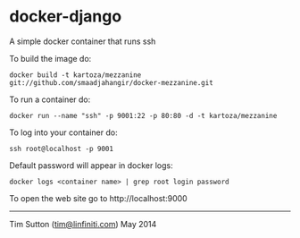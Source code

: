 docker-django
=============

A simple docker container that runs ssh

To build the image do:

```
docker build -t kartoza/mezzanine git://github.com/smaadjahangir/docker-mezzanine.git
```

To run a container do:

```
docker run --name "ssh" -p 9001:22 -p 80:80 -d -t kartoza/mezzanine
```

To log into your container do:

```
ssh root@localhost -p 9001
```

Default password will appear in docker logs:

```
docker logs <container name> | grep root login password
```

To open the web site go to http://localhost:9000

-----------

Tim Sutton (tim@linfiniti.com)
May 2014
